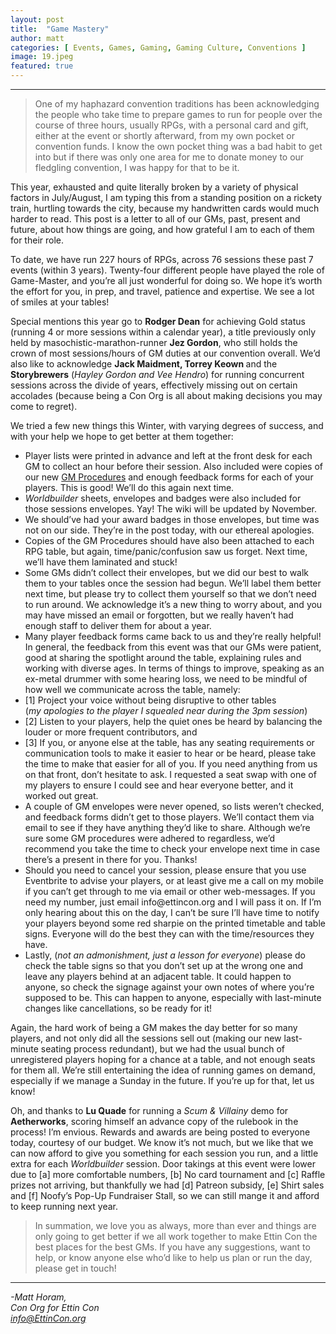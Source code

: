 ```yaml
---
layout: post
title:  "Game Mastery"
author: matt
categories: [ Events, Games, Gaming, Gaming Culture, Conventions ]
image: 19.jpeg
featured: true
---
```


<section name="ddb0" class="section section--body section--first"><div class="section-divider"><hr class="section-divider"></div><div class="section-content"><div class="section-inner sectionLayout--insetColumn"><blockquote name="d7f0" id="d7f0" class="graf graf--blockquote graf-after--h3">One of my haphazard convention traditions has been acknowledging the people who take time to prepare games to run for people over the course of three hours, usually RPGs, with a personal card and gift, either at the event or shortly afterward, from my own pocket or convention funds. I know the own pocket thing was a bad habit to get into but if there was only one area for me to donate money to our fledgling convention, I was happy for that to be it.</blockquote>

<p name="b86f" id="b86f" class="graf graf--p graf-after--figure">This year, exhausted and quite literally broken by a variety of physical factors in July/August, I am typing this from a standing position on a rickety train, hurtling towards the city, because my handwritten cards would much harder to read. This post is a letter to all of our GMs, past, present and future, about how things are going, and how grateful I am to each of them for their role.</p><p name="ab1e" id="ab1e" class="graf graf--p graf-after--p">To date, we have run 227 hours of RPGs, across 76 sessions these past 7 events (within 3 years). Twenty-four different people have played the role of Game-Master, and you’re all just wonderful for doing so. We hope it’s worth the effort for you, in prep, and travel, patience and expertise. We see a lot of smiles at your tables!</p><p name="8a91" id="8a91" class="graf graf--p graf-after--p">Special mentions this year go to <strong class="markup--strong markup--p-strong">Rodger Dean</strong> for achieving Gold status (running 4 or more sessions within a calendar year), a title previously only held by masochistic-marathon-runner <strong class="markup--strong markup--p-strong">Jez Gordon</strong>, who still holds the crown of most sessions/hours of GM duties at our convention overall. We’d also like to acknowledge <strong class="markup--strong markup--p-strong">Jack Maidment, Torrey Keown </strong>and the <strong class="markup--strong markup--p-strong">Storybrewers</strong> (<em class="markup--em markup--p-em">Hayley Gordon and Vee Hendro</em>) for running concurrent sessions across the divide of years, effectively missing out on certain accolades (because being a Con Org is all about making decisions you may come to regret).</p><p name="174c" id="174c" class="graf graf--p graf-after--p">We tried a few new things this Winter, with varying degrees of success, and with your help we hope to get better at them together:</p><ul class="postList"><li name="03e2" id="03e2" class="graf graf--li graf-after--p">Player lists were printed in advance and left at the front desk for each GM to collect an hour before their session. Also included were copies of our new <a href="https://EttinCon.org/GM" data-href="https://EttinCon.org/GM" class="markup--anchor markup--li-anchor" rel="noopener" target="_blank">GM Procedures</a> and enough feedback forms for each of your players. This is good! We’ll do this again next time.</li><li name="ac42" id="ac42" class="graf graf--li graf-after--li"><em class="markup--em markup--li-em">Worldbuilder</em> sheets, envelopes and badges were also included for those sessions envelopes. Yay! The wiki will be updated by November.</li><li name="abb7" id="abb7" class="graf graf--li graf-after--li">We should’ve had your award badges in those envelopes, but time was not on our side. They’re in the post today, with our ethereal apologies.</li><li name="d7af" id="d7af" class="graf graf--li graf-after--li">Copies of the GM Procedures should have also been attached to each RPG table, but again, time/panic/confusion saw us forget. Next time, we’ll have them laminated and stuck!</li><li name="1101" id="1101" class="graf graf--li graf-after--li">Some GMs didn’t collect their envelopes, but we did our best to walk them to your tables once the session had begun. We’ll label them better next time, but please try to collect them yourself so that we don’t need to run around. We acknowledge it’s a new thing to worry about, and you may have missed an email or forgotten, but we really haven’t had enough staff to deliver them for about a year.</li><li name="ef25" id="ef25" class="graf graf--li graf-after--li">Many player feedback forms came back to us and they’re really helpful! In general, the feedback from this event was that our GMs were patient, good at sharing the spotlight around the table, explaining rules and working with diverse ages. In terms of things to improve, speaking as an ex-metal drummer with some hearing loss, we need to be mindful of how well we communicate across the table, namely:</li><li name="0011" id="0011" class="graf graf--li graf-after--li">[1] Project your voice without being disruptive to other tables<br>(<em class="markup--em markup--li-em">my apologies to the player I squealed near during the 3pm session</em>)</li><li name="7cb3" id="7cb3" class="graf graf--li graf-after--li">[2] Listen to your players, help the quiet ones be heard by balancing the louder or more frequent contributors, and</li><li name="fc9a" id="fc9a" class="graf graf--li graf-after--li">[3] If you, or anyone else at the table, has any seating requirements or communication tools to make it easier to hear or be heard, please take the time to make that easier for all of you. If you need anything from us on that front, don’t hesitate to ask. I requested a seat swap with one of my players to ensure I could see and hear everyone better, and it worked out great.</li><li name="103c" id="103c" class="graf graf--li graf-after--li">A couple of GM envelopes were never opened, so lists weren’t checked, and feedback forms didn’t get to those players. We’ll contact them via email to see if they have anything they’d like to share. Although we’re sure some GM procedures were adhered to regardless, we’d recommend you take the time to check your envelope next time in case there’s a present in there for you. Thanks!</li><li name="2367" id="2367" class="graf graf--li graf-after--li">Should you need to cancel your session, please ensure that you use Eventbrite to advise your players, or at least give me a call on my mobile if you can’t get through to me via email or other web-messages. If you need my number, just email info@ettincon.org and I will pass it on. If I’m only hearing about this on the day, I can’t be sure I’ll have time to notify your players beyond some red sharpie on the printed timetable and table signs. Everyone will do the best they can with the time/resources they have.</li><li name="f543" id="f543" class="graf graf--li graf-after--li">Lastly, (<em class="markup--em markup--li-em">not an admonishment, just a lesson for everyone</em>) please do check the table signs so that you don’t set up at the wrong one and leave any players behind at an adjacent table. It could happen to anyone, so check the signage against your own notes of where you’re supposed to be. This can happen to anyone, especially with last-minute changes like cancellations, so be ready for it!</li></ul><p name="7fb6" id="7fb6" class="graf graf--p graf-after--li">Again, the hard work of being a GM makes the day better for so many players, and not only did all the sessions sell out (making our new last-minute seating process redundant), but we had the usual bunch of unregistered players hoping for a chance at a table, and not enough seats for them all. We’re still entertaining the idea of running games on demand, especially if we manage a Sunday in the future. If you’re up for that, let us know!</p><p name="130b" id="130b" class="graf graf--p graf-after--p">Oh, and thanks to <strong class="markup--strong markup--p-strong">Lu Quade</strong> for running a <em class="markup--em markup--p-em">Scum &amp; Villainy</em> demo for <strong class="markup--strong markup--p-strong">Aetherworks</strong>, scoring himself an advance copy of the rulebook in the process! I’m envious. Rewards and awards are being posted to everyone today, courtesy of our budget. We know it’s not much, but we like that we can now afford to give you something for each session you run, and a little extra for each <em class="markup--em markup--p-em">Worldbuilder</em> session. Door takings at this event were lower due to [a] more comfortable numbers, [b] No card tournament and [c] Raffle prizes not arriving, but thankfully we had [d] Patreon subsidy, [e] Shirt sales and [f] Noofy’s Pop-Up Fundraiser Stall, so we can still mange it and afford to keep running next year.</p><blockquote name="66b7" id="66b7" class="graf graf--blockquote graf-after--p graf--trailing">In summation, we love you as always, more than ever and things are only going to get better if we all work together to make Ettin Con the best places for the best GMs. If you have any suggestions, want to help, or know anyone else who’d like to help us plan or run the day, please get in touch!</blockquote></div></div></section><section name="ea90" class="section section--body section--last"><div class="section-divider"><hr class="section-divider"></div><div class="section-content"><div class="section-inner sectionLayout--insetColumn"><p name="d9c9" id="d9c9" class="graf graf--p graf--leading graf--trailing"><em class="markup--em markup--p-em">-Matt Horam,<br>Con Org for Ettin Con<br></em><a href="mailto:info@EttinCon.org" data-href="mailto:info@EttinCon.org" class="markup--anchor markup--p-anchor" target="_blank"><em class="markup--em markup--p-em">info@EttinCon.org</em></a></p></div></div></section>